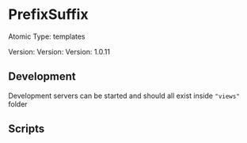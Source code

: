 # PrefixSuffix

Atomic Type: templates

Version: Version: Version: 1.0.11



## Development

Development servers can be started and should all exist inside `"views"` folder

## Scripts
